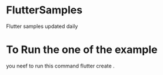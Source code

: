 # FlutterSamples
Flutter samples updated daily 
# To Run the one of the example 
you neef to run this command flutter create .

